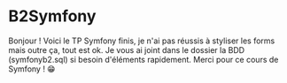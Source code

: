 # B2Symfony

Bonjour !
Voici le TP Symfony finis, je n'ai pas réussis à styliser les forms mais outre ça, tout est ok.
Je vous ai joint dans le dossier la BDD (symfonyb2.sql) si besoin d'éléments rapidement.
Merci pour ce cours de Symfony ! 😁
